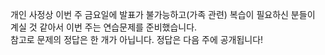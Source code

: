 개인 사정상 이번 주 금요일에 발표가 불가능하고(가족 관련) 복습이 필요하신 분들이 계실 것 같아서 이번 주는 연습문제를 준비했습니다.\
참고로 문제의 정답은 한 개가 아닙니다. 정답은 다음 주에 공개됩니다!
